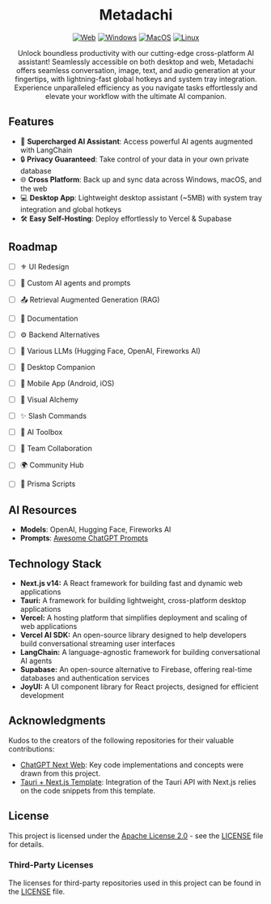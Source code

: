 <div align="center">
<h1 align="center">Metadachi</h1>

[![Web][Web-image]][web-url]
[![Windows][Windows-image]][download-url]
[![MacOS][MacOS-image]][download-url]
[![Linux][Linux-image]][download-url]

[web-url]: https://app.metadachi.com
[download-url]: https://github.com/Phanturne/metadachi/releases
[Web-image]: https://img.shields.io/badge/Web-PWA-orange?logo=microsoftedge
[Windows-image]: https://img.shields.io/badge/-Windows-blue?logo=windows
[MacOS-image]: https://img.shields.io/badge/-MacOS-black?logo=apple
[Linux-image]: https://img.shields.io/badge/-Linux-333?logo=ubuntu

Unlock boundless productivity with our cutting-edge cross-platform AI assistant! Seamlessly accessible on both desktop and web, Metadachi offers seamless conversation, image, text, and audio generation at your fingertips, with lightning-fast global hotkeys and system tray integration. Experience unparalleled efficiency as you navigate tasks effortlessly and elevate your workflow with the ultimate AI companion.

</div>

## Features
- 🚀 **Supercharged AI Assistant**: Access powerful AI agents augmented with LangChain
- 🔒 **Privacy Guaranteed**: Take control of your data in your own private database
- 🌐 **Cross Platform**: Back up and sync data across Windows, macOS, and the web
- 💻 **Desktop App**: Lightweight desktop assistant (~5MB) with system tray integration and global hotkeys
- 🛠️ **Easy Self-Hosting**: Deploy effortlessly to Vercel & Supabase

## Roadmap
- [ ] ⚜️ UI Redesign
- [ ] 🤖 Custom AI agents and prompts
- [ ] 📤 Retrieval Augmented Generation (RAG)
- [ ] 📖 Documentation
- [ ] ⚙️ Backend Alternatives
- [ ] 🤖 Various LLMs (Hugging Face, OpenAI, Fireworks AI)
- [ ] 🐶 Desktop Companion
- [ ] 📱 Mobile App (Android, iOS)
- [ ] 🎨 Visual Alchemy
- [ ] ✨ Slash Commands
- [ ] 🧰 AI Toolbox
- [ ] 🤝 Team Collaboration
- [ ] 🌍 Community Hub
- [ ] 📁 Prisma Scripts


## AI Resources
* **Models**: OpenAI, Hugging Face, Fireworks AI
* **Prompts**: [Awesome ChatGPT Prompts](https://github.com/f/awesome-chatgpt-prompts)

## Technology Stack
- **Next.js v14:** A React framework for building fast and dynamic web applications
- **Tauri:** A framework for building lightweight, cross-platform desktop applications
- **Vercel:** A hosting platform that simplifies deployment and scaling of web applications
- **Vercel AI SDK:** An open-source library designed to help developers build conversational streaming user interfaces
- **LangChain:** A language-agnostic framework for building conversational AI agents
- **Supabase:** An open-source alternative to Firebase, offering real-time databases and authentication services
- **JoyUI:** A UI component library for React projects, designed for efficient development

## Acknowledgments
Kudos to the creators of the following repositories for their valuable contributions:
- [ChatGPT Next Web](https://github.com/Yidadaa/ChatGPT-Next-Web): Key code implementations and concepts were drawn from this project.
- [Tauri + Next.js Template](https://github.com/kvnxiao/tauri-nextjs-template): Integration of the Tauri API with Next.js relies on the code snippets from this template.

## License
This project is licensed under the [Apache License 2.0](LICENSE) - see the [LICENSE](LICENSE) file for details.

### Third-Party Licenses
The licenses for third-party repositories used in this project can be found in the [LICENSE](LICENSE) file.